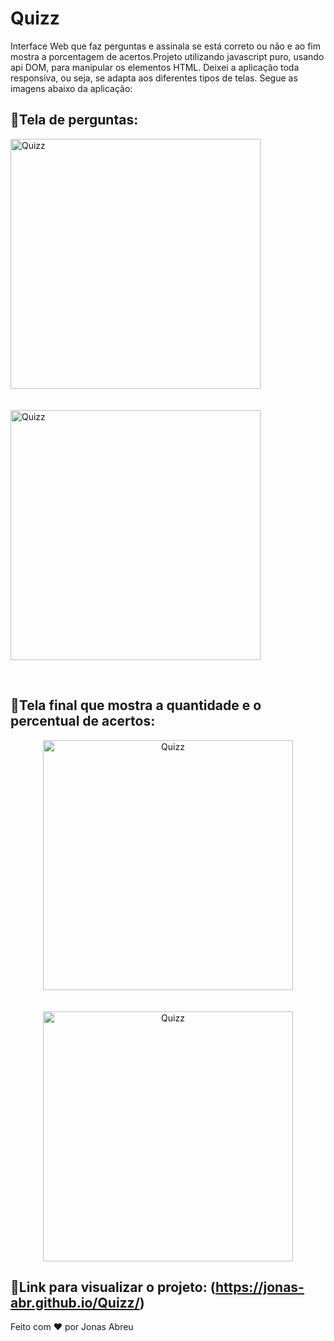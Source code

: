 # Quizz
Interface Web que faz perguntas e assinala se está correto ou não e ao fim mostra a porcentagem de acertos.Projeto utilizando javascript puro, usando api DOM, para manipular os elementos HTML. Deixei a aplicação toda responsiva, ou seja, se adapta aos diferentes tipos de telas. Segue as imagens abaixo da aplicação:
<br>

## 🚀Tela de perguntas:

<p float="left">
  <img alt="Quizz" src="https://github.com/jonas-abr/Quizz/blob/main/img/IPAD.png" width="400px"><br><br><br>
  <img alt="Quizz" src="https://github.com/jonas-abr/Quizz/blob/main/img/MOTOG4.png" width="400px">
</p>
<br>

## 🚀Tela final que mostra a quantidade e o percentual de acertos:

<p align="center">
  <img alt="Quizz" src="https://github.com/jonas-abr/Quizz/blob/main/img/TelaFinal-Ipad.png" width="400px"><br><br><br>
  <img alt="Quizz" src="https://github.com/jonas-abr/Quizz/blob/main/img/TelaFinal-Motog4.png" width="400px">
</p>

## 🚀Link para visualizar o projeto: (https://jonas-abr.github.io/Quizz/)

Feito com ♥ por Jonas Abreu


